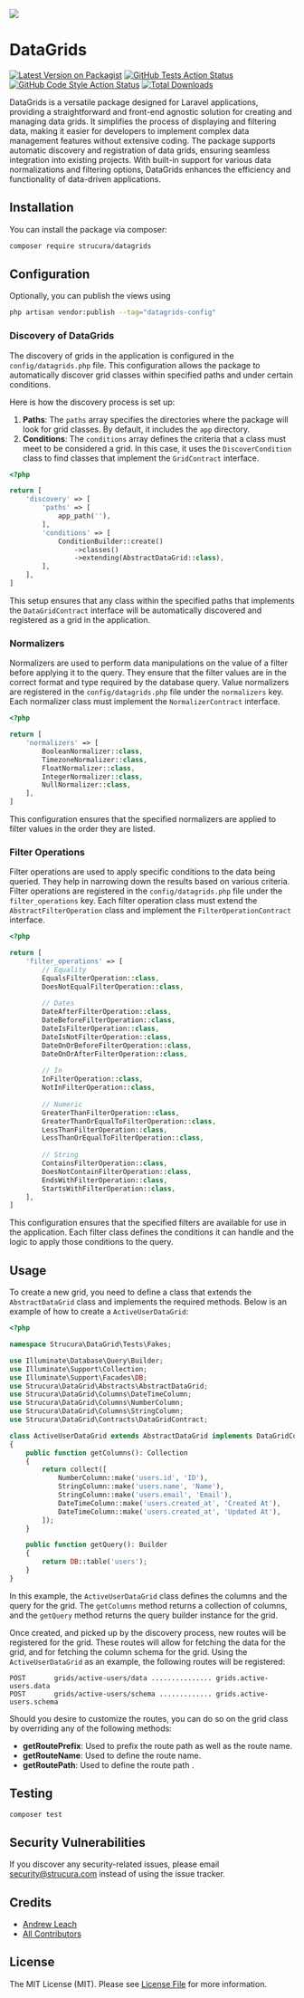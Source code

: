 ![](/assets/banner.jpg)

# DataGrids 

[![Latest Version on Packagist](https://img.shields.io/packagist/v/strucura/datagrids.svg?style=flat-square)](https://packagist.org/packages/strucura/datagrids)
[![GitHub Tests Action Status](https://img.shields.io/github/actions/workflow/status/strucura/datagrids/run-tests.yml?branch=master&label=tests&style=flat-square)](https://github.com/strucura/datagrids/actions?query=workflow%3Arun-tests+branch%3Amaster)
[![GitHub Code Style Action Status](https://img.shields.io/github/actions/workflow/status/strucura/datagrids/fix-php-code-style-issues.yml?branch=master&label=code%20style&style=flat-square)](https://github.com/strucura/datagrids/actions?query=workflow%3A"Fix+PHP+code+style+issues"+branch%3Amaster)
[![Total Downloads](https://img.shields.io/packagist/dt/strucura/datagrids.svg?style=flat-square)](https://packagist.org/packages/strucura/datagrids)

DataGrids is a versatile package designed for Laravel applications, providing a straightforward and front-end 
agnostic solution for creating and managing data grids. It simplifies the process of displaying and filtering data, 
making it easier for developers to implement complex data management features without extensive coding. The package 
supports automatic discovery and registration of data grids, ensuring seamless integration into existing projects. 
With built-in support for various data normalizations and filtering options, DataGrids enhances the efficiency and 
functionality of data-driven applications.

## Installation

You can install the package via composer:

```bash
composer require strucura/datagrids
```

## Configuration

Optionally, you can publish the views using

```bash
php artisan vendor:publish --tag="datagrids-config"
```

### Discovery of DataGrids

The discovery of grids in the application is configured in the `config/datagrids.php` file. This configuration allows 
the package to automatically discover grid classes within specified paths and under certain conditions.

Here is how the discovery process is set up:

1. **Paths**: The `paths` array specifies the directories where the package will look for grid classes. By default, it includes the `app` directory.
2. **Conditions**: The `conditions` array defines the criteria that a class must meet to be considered a grid. In this case, it uses the `DiscoverCondition` class to find classes that implement the `GridContract` interface.

```php
<?php

return [
    'discovery' => [
        'paths' => [
            app_path(''),
        ],
        'conditions' => [
            ConditionBuilder::create()
                ->classes()
                ->extending(AbstractDataGrid::class),
        ],
    ],
]
```

This setup ensures that any class within the specified paths that implements the `DataGridContract` interface will be 
automatically discovered and registered as a grid in the application.

### Normalizers

Normalizers are used to perform data manipulations on the value of a filter before applying it to the query. 
They ensure that the filter values are in the correct format and type required by the database query.  Value 
normalizers are registered in the `config/datagrids.php` file under the `normalizers` key. Each normalizer class must 
implement the `NormalizerContract` interface.

```php
<?php

return [
    'normalizers' => [
        BooleanNormalizer::class,
        TimezoneNormalizer::class,
        FloatNormalizer::class,
        IntegerNormalizer::class,
        NullNormalizer::class,
    ],
]
```

This configuration ensures that the specified normalizers are applied to filter values in the order they are listed.

### Filter Operations

Filter operations are used to apply specific conditions to the data being queried. They help in narrowing down the 
results based on various criteria.  Filter operations are registered in the `config/datagrids.php` file under the 
`filter_operations` key. Each filter operation class must extend the `AbstractFilterOperation` class and implement the `FilterOperationContract` 
interface.

```php
<?php

return [
    'filter_operations' => [
        // Equality
        EqualsFilterOperation::class,
        DoesNotEqualFilterOperation::class,
    
        // Dates
        DateAfterFilterOperation::class,
        DateBeforeFilterOperation::class,
        DateIsFilterOperation::class,
        DateIsNotFilterOperation::class,
        DateOnOrBeforeFilterOperation::class,
        DateOnOrAfterFilterOperation::class,
    
        // In
        InFilterOperation::class,
        NotInFilterOperation::class,
    
        // Numeric
        GreaterThanFilterOperation::class,
        GreaterThanOrEqualToFilterOperation::class,
        LessThanFilterOperation::class,
        LessThanOrEqualToFilterOperation::class,
    
        // String
        ContainsFilterOperation::class,
        DoesNotContainFilterOperation::class,
        EndsWithFilterOperation::class,
        StartsWithFilterOperation::class,
    ],
]
```

This configuration ensures that the specified filters are available for use in the application. Each filter class defines the conditions it can handle and the logic to apply those conditions to the query.

## Usage

To create a new grid, you need to define a class that extends the `AbstractDataGrid` class and implements the required 
methods. Below is an example of how to create a `ActiveUserDataGrid`:

```php
<?php

namespace Strucura\DataGrid\Tests\Fakes;

use Illuminate\Database\Query\Builder;
use Illuminate\Support\Collection;
use Illuminate\Support\Facades\DB;
use Strucura\DataGrid\Abstracts\AbstractDataGrid;
use Strucura\DataGrid\Columns\DateTimeColumn;
use Strucura\DataGrid\Columns\NumberColumn;
use Strucura\DataGrid\Columns\StringColumn;
use Strucura\DataGrid\Contracts\DataGridContract;

class ActiveUserDataGrid extends AbstractDataGrid implements DataGridContract
{
    public function getColumns(): Collection
    {
        return collect([
            NumberColumn::make('users.id', 'ID'),
            StringColumn::make('users.name', 'Name'),
            StringColumn::make('users.email', 'Email'),
            DateTimeColumn::make('users.created_at', 'Created At'),
            DateTimeColumn::make('users.created_at', 'Updated At'),
        ]);
    }

    public function getQuery(): Builder
    {
        return DB::table('users');
    }
}
```

In this example, the `ActiveUserDataGrid` class defines the columns and the query for the grid. The `getColumns` method 
returns a collection of columns, and the `getQuery` method returns the query builder instance for the grid.

Once created, and picked up by the discovery process, new routes will be registered for the grid.  These routes will 
allow for fetching the data for the grid, and for fetching the column schema for the grid.  Using the 
`ActiveUserDataGrid` 
as an
example, the following routes will be registered:

```
POST       grids/active-users/data ............... grids.active-users.data
POST       grids/active-users/schema ............. grids.active-users.schema
```

Should you desire to customize the routes, you can do so on the grid class by overriding any of the following methods:

- **getRoutePrefix**: Used to prefix the route path as well as the route name.
- **getRouteName**: Used to define the route name.
- **getRoutePath**: Used to define the route path .

## Testing

```bash
composer test
```

## Security Vulnerabilities

If you discover any security-related issues, please email [security@strucura.com](mailto:security@strucura.com) 
instead of using the issue tracker.

## Credits

- [Andrew Leach](https://github.com/7387639+andyleach)
- [All Contributors](../../contributors)

## License

The MIT License (MIT). Please see [License File](LICENSE.md) for more information.
